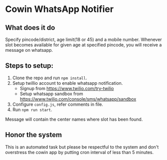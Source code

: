 # Cowin WhatsApp Notifier

## What does it do
Specify pincode/district, age limit(18 or 45) and a mobile number. Whenever slot becomes available for given age at specified pincode, you will receive a message on whatsapp.

## Steps to setup:

1. Clone the repo and run `npm install`.
2. Setup twillio account to enable whatsapp notification. 
    - Signup from https://www.twilio.com/try-twilio
    - Setup whatsapp sandbox from https://www.twilio.com/console/sms/whatsapp/sandbox 
3. Configure `config.js`, refer comments in file.
4. Run `npm run start`.

Message will contain the center names where slot has been found. 

## Honor the system
This is an automated task but please be respectful to the system and don't overstress the cowin app by putting cron interval of less than 5 minutes. 
